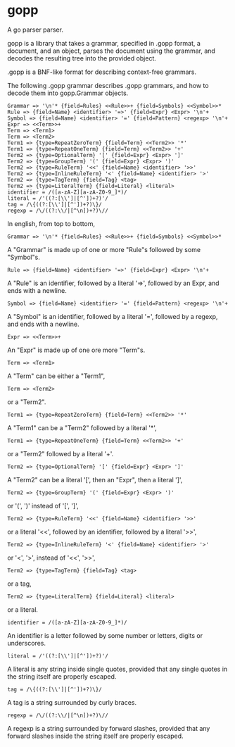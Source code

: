 gopp
====

A go parser parser.

gopp is a library that takes a grammar, specified in .gopp format, a document, and an object, parses the document using the grammar, and decodes the resulting tree into the provided object.

.gopp is a BNF-like format for describing context-free grammars.

The following .gopp grammar describes .gopp grammars, and how to decode them into gopp.Grammar objects.

```
Grammar => '\n'* {field=Rules} <<Rule>>+ {field=Symbols} <<Symbol>>*
Rule => {field=Name} <identifier> '=>' {field=Expr} <Expr> '\n'+
Symbol => {field=Name} <identifier> '=' {field=Pattern} <regexp> '\n'+
Expr => <<Term>>+
Term => <Term1>
Term => <Term2>
Term1 => {type=RepeatZeroTerm} {field=Term} <<Term2>> '*'
Term1 => {type=RepeatOneTerm} {field=Term} <<Term2>> '+'
Term2 => {type=OptionalTerm} '[' {field=Expr} <Expr> ']'
Term2 => {type=GroupTerm} '(' {field=Expr} <Expr> ')'
Term2 => {type=RuleTerm} '<<' {field=Name} <identifier> '>>'
Term2 => {type=InlineRuleTerm} '<' {field=Name} <identifier> '>'
Term2 => {type=TagTerm} {field=Tag} <tag>
Term2 => {type=LiteralTerm} {field=Literal} <literal>
identifier = /([a-zA-Z][a-zA-Z0-9_]*)/
literal = /'((?:[\\']|[^'])+?)'/
tag = /\{((?:[\\']|[^'])+?)\}/
regexp = /\/((?:\\/|[^\n])+?)\//
```

In english, from top to bottom,
```
Grammar => '\n'* {field=Rules} <<Rule>>+ {field=Symbols} <<Symbol>>*
```
A "Grammar" is made up of one or more "Rule"s followed by some "Symbol"s.
```
Rule => {field=Name} <identifier> '=>' {field=Expr} <Expr> '\n'+
```
A "Rule" is an identifier, followed by a literal '=>', followed by an Expr, and ends with a newline.
```
Symbol => {field=Name} <identifier> '=' {field=Pattern} <regexp> '\n'+
```
A "Symbol" is an identifier, followed by a literal '=', followed by a regexp, and ends with a newline.
```
Expr => <<Term>>+
```
An "Expr" is made up of one ore more "Term"s.
```
Term => <Term1>
```
A "Term" can be either a "Term1",
```
Term => <Term2>
```
or a "Term2".
```
Term1 => {type=RepeatZeroTerm} {field=Term} <<Term2>> '*'
```
A "Term1" can be a "Term2" followed by a literal '*',
```
Term1 => {type=RepeatOneTerm} {field=Term} <<Term2>> '+'
```
or a "Term2" followed by a literal '+'.
```
Term2 => {type=OptionalTerm} '[' {field=Expr} <Expr> ']'
```
A "Term2" can be a literal '[', then an "Expr", then a literal ']',
```
Term2 => {type=GroupTerm} '(' {field=Expr} <Expr> ')'
```
or '(', ')' instead of '[', ']',
```
Term2 => {type=RuleTerm} '<<' {field=Name} <identifier> '>>'
```
or a literal '<<', followed by an identifier, followed by a literal '>>',
```
Term2 => {type=InlineRuleTerm} '<' {field=Name} <identifier> '>'
```
or '<', '>', instead of '<<', '>>',
```
Term2 => {type=TagTerm} {field=Tag} <tag>
```
or a tag,
```
Term2 => {type=LiteralTerm} {field=Literal} <literal>
```
or a literal.
```
identifier = /([a-zA-Z][a-zA-Z0-9_]*)/
```
An identifier is a letter followed by some number or letters, digits or underscores.
```
literal = /'((?:[\\']|[^'])+?)'/
```
A literal is any string inside single quotes, provided that any single quotes in the string itself are properly escaped.
```
tag = /\{((?:[\\']|[^'])+?)\}/
```
A tag is a string surrounded by curly braces.
```
regexp = /\/((?:\\/|[^\n])+?)\//
```
A regexp is a string surrounded by forward slashes, provided that any forward slashes inside the string itself are properly escaped.
